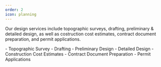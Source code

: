 ```yaml
---
order: 2
icon: planning
---
```

Our design services include topographic surveys, drafting, preliminary & detailed design, as well as costruction cost estimates, contract document preparation, and permit applications.

<section class="service__list">
- Topographic Survey
- Drafting
- Preliminary Design
- Detailed Design
- Construction Cost Estimates
- Contract Document Preparation
- Permit Applications
</section>
